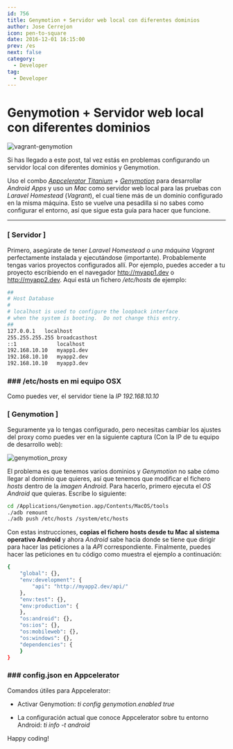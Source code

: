 ```yaml
---
id: 756
title: Genymotion + Servidor web local con diferentes dominios
author: Jose Cerrejon
icon: pen-to-square
date: 2016-12-01 16:15:00
prev: /es
next: false
category:
  - Developer
tag:
  - Developer
---
```


# Genymotion + Servidor web local con diferentes dominios

![vagrant-genymotion](/images/2016/12/vagrant-genymotion.png)

Si has llegado a este post, tal vez estás en problemas configurando un servidor local con diferentes dominios y Genymotion.

Uso el combo *[Appcelerator Titanium](http://www.appcelerator.com/) + [Genymotion](https://www.genymotion.com/)* para desarrollar *Android Apps* y uso un  *Mac* como servidor web local para las pruebas con *Laravel Homestead* (*Vagrant*), el cual tiene más de un dominio configurado en la misma máquina. Esto se vuelve una pesadilla si no sabes como configurar el entorno, así que sigue esta guía para hacer que funcione.

- - -

### [ Servidor ]

Primero, asegúrate de tener *Laravel Homestead o una máquina Vagrant* perfectamente instalada y ejecutándose (importante). Probablemente tengas varios proyectos configurados allí. Por ejemplo, puedes acceder a tu proyecto escribiendo en el navegador http://myapp1.dev o  http://myapp2.dev. Aquí está un fichero */etc/hosts* de ejemplo:

```bash
##
# Host Database
#
# localhost is used to configure the loopback interface
# when the system is booting.  Do not change this entry.
##
127.0.0.1	localhost
255.255.255.255	broadcasthost
::1             localhost
192.168.10.10   myapp1.dev
192.168.10.10   myapp2.dev
192.168.10.10   myapp3.dev
```
### ### /etc/hosts en mi equipo OSX

Como puedes ver, el servidor tiene la *IP 192.168.10.10*

### [ Genymotion ]

Seguramente ya lo tengas configurado, pero necesitas cambiar los ajustes del proxy como puedes ver en la siguiente captura (Con la IP de tu equipo de desarrollo web):

![genymotion_proxy](/images/2016/12/genymotion_proxy.png)

El problema es que tenemos varios dominios y *Genymotion* no sabe cómo llegar al dominio que quieres, así que tenemos que modificar el fichero *hosts* dentro de la *imagen Android*. Para hacerlo, primero ejecuta el *OS Android* que quieras. Escribe lo siguiente:

```bash
cd /Applications/Genymotion.app/Contents/MacOS/tools
./adb remount
./adb push /etc/hosts /system/etc/hosts
```

Con estas instrucciones, **copias el fichero hosts desde tu Mac al sistema operativo Android** y ahora *Android* sabe hacia donde se tiene que dirigir para hacer las peticiones a la *API* correspondiente. Finalmente, puedes hacer las peticiones en tu código como muestra el ejemplo a continuación:

```bash
{
	"global": {},
	"env:development": {
        "api": "http://myapp2.dev/api/"
	},
	"env:test": {},
	"env:production": {
	},
	"os:android": {},
	"os:ios": {},
	"os:mobileweb": {},
	"os:windows": {},
	"dependencies": {
	}
}
```
### ### config.json en Appcelerator

Comandos útiles para Appcelerator:

* Activar Genymotion: *ti config genymotion.enabled true*

* La configuración actual que conoce Appcelerator sobre tu entorno Android: *ti info -t android*

Happy coding!
